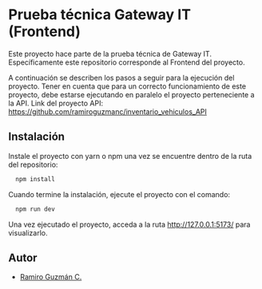 # Prueba técnica Gateway IT (Frontend)

Este proyecto hace parte de la prueba técnica de Gateway IT. Específicamente este repositorio corresponde al Frontend del proyecto.

A continuación se describen los pasos a seguir para la ejecución del proyecto. Tener en cuenta que para un correcto funcionamiento de este proyecto, debe estarse ejecutando en paralelo el proyecto perteneciente a la API. Link del proyecto API: https://github.com/ramiroguzmanc/inventario_vehiculos_API




## Instalación

Instale el proyecto con yarn o npm una vez se encuentre dentro de la ruta del repositorio:

```bash
  npm install
```
    
Cuando termine la instalación, ejecute el proyecto con el comando:

```bash
  npm run dev
```

Una vez ejecutado el proyecto, acceda a la ruta http://127.0.0.1:5173/ para visualizarlo.
## Autor

- [Ramiro Guzmán C.](mailto:ramiroguzmanc@gmail.com)

